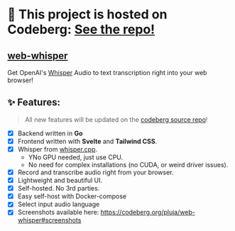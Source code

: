 # 👐 This project is hosted on **Codeberg**: [See the repo!](https://codeberg.org/pluja/web-whisper)

## [web-whisper](https://codeberg.org/pluja/web-whisper)

Get OpenAI's [Whisper](https://github.com/openai/whisper) Audio to text transcription right into your web browser!

## ✨ Features:

> All new features will be updated on the [codeberg source repo](https://codeberg.org/pluja/web-whisper)!

- [x] Backend written in **Go**
- [x] Frontend written with **Svelte** and **Tailwind CSS**.
- [x] Whisper from [whisper.cpp](https://github.com/ggerganov/whisper.cpp).
    - YNo GPU needed, just use CPU.
    - No need for complex installations (no CUDA, or weird driver issues).
- [x] Record and transcribe audio right from your browser.
- [x] Lightweight and beautiful UI.
- [x] Self-hosted. No 3rd parties.
- [x] Easy self-host with Docker-compose
- [x] Select input audio language
- [x] Screenshots available here: https://codeberg.org/pluja/web-whisper#screenshots
